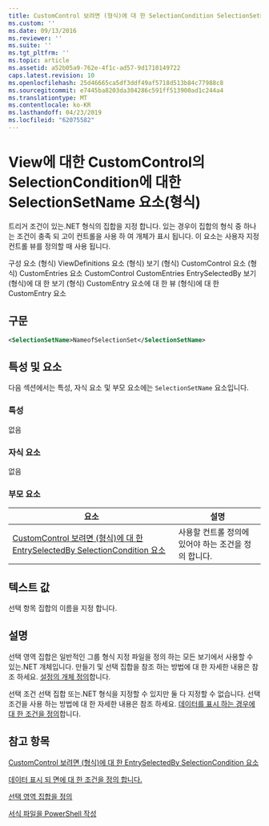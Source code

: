 ```yaml
---
title: CustomControl 보려면 (형식)에 대 한 SelectionCondition SelectionSetName 요소 | Microsoft Docs
ms.custom: ''
ms.date: 09/13/2016
ms.reviewer: ''
ms.suite: ''
ms.tgt_pltfrm: ''
ms.topic: article
ms.assetid: a52b05a9-762e-4f1c-ad57-9d1710149722
caps.latest.revision: 10
ms.openlocfilehash: 25d46665ca5df3ddf49af5718d513b84c77988c8
ms.sourcegitcommit: e7445ba8203da304286c591ff513900ad1c244a4
ms.translationtype: MT
ms.contentlocale: ko-KR
ms.lasthandoff: 04/23/2019
ms.locfileid: "62075582"
---
```

# <a name="selectionsetname-element-for-selectioncondition-for-customcontrol-for-view-format"></a>View에 대한 CustomControl의 SelectionCondition에 대한 SelectionSetName 요소(형식)

트리거 조건이 있는.NET 형식의 집합을 지정 합니다. 있는 경우이 집합의 형식 중 하나는 조건이 충족 되 고이 컨트롤을 사용 하 여 개체가 표시 됩니다. 이 요소는 사용자 지정 컨트롤 뷰를 정의할 때 사용 됩니다.

구성 요소 (형식) ViewDefinitions 요소 (형식) 보기 (형식) CustomControl 요소 (형식) CustomEntries 요소 CustomControl CustomEntries EntrySelectedBy 보기 (형식)에 대 한 보기 (형식) CustomEntry 요소에 대 한 뷰 (형식)에 대 한 CustomEntry 요소

## <a name="syntax"></a>구문

```xml
<SelectionSetName>NameofSelectionSet</SelectionSetName>
```

## <a name="attributes-and-elements"></a>특성 및 요소

다음 섹션에서는 특성, 자식 요소 및 부모 요소에는 `SelectionSetName` 요소입니다.

### <a name="attributes"></a>특성

없음

### <a name="child-elements"></a>자식 요소

없음

### <a name="parent-elements"></a>부모 요소

|요소|설명|
|-------------|-----------------|
|[CustomControl 보려면 (형식)에 대 한 EntrySelectedBy SelectionCondition 요소](./selectioncondition-element-for-entryselectedby-for-customcontrol-format.md)|사용할 컨트롤 정의에 있어야 하는 조건을 정의 합니다.|

## <a name="text-value"></a>텍스트 값

선택 항목 집합의 이름을 지정 합니다.

## <a name="remarks"></a>설명

선택 영역 집합은 일반적인 그룹 형식 지정 파일을 정의 하는 모든 보기에서 사용할 수 있는.NET 개체입니다. 만들기 및 선택 집합을 참조 하는 방법에 대 한 자세한 내용은 참조 하세요. [설정의 개체 정의](./defining-selection-sets.md)합니다.

선택 조건 선택 집합 또는.NET 형식을 지정할 수 있지만 둘 다 지정할 수 없습니다. 선택 조건을 사용 하는 방법에 대 한 자세한 내용은 참조 하세요. [데이터를 표시 하는 경우에 대 한 조건을 정의](./defining-conditions-for-displaying-data.md)합니다.

## <a name="see-also"></a>참고 항목

[CustomControl 보려면 (형식)에 대 한 EntrySelectedBy SelectionCondition 요소](./selectioncondition-element-for-entryselectedby-for-customcontrol-format.md)

[데이터 표시 되 면에 대 한 조건을 정의 합니다.](./defining-conditions-for-displaying-data.md)

[선택 영역 집합을 정의](./defining-selection-sets.md)

[서식 파일을 PowerShell 작성](./writing-a-powershell-formatting-file.md)
